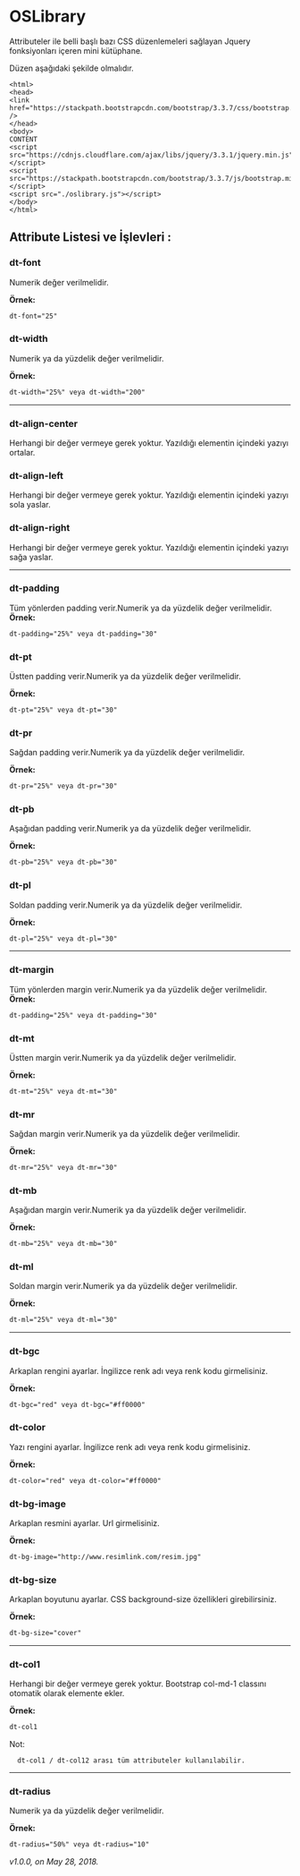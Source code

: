 # OSLibrary
Attributeler ile belli başlı bazı CSS düzenlemeleri sağlayan Jquery fonksiyonları içeren mini kütüphane.

Düzen aşağıdaki şekilde olmalıdır.

```
<html>
<head>
<link href="https://stackpath.bootstrapcdn.com/bootstrap/3.3.7/css/bootstrap.min.css"rel="stylesheet" />
</head>
<body>
CONTENT
<script src="https://cdnjs.cloudflare.com/ajax/libs/jquery/3.3.1/jquery.min.js"></script>
<script src="https://stackpath.bootstrapcdn.com/bootstrap/3.3.7/js/bootstrap.min.js"></script>
<script src="./oslibrary.js"></script>
</body>
</html>
```

## Attribute Listesi ve İşlevleri :

### dt-font
Numerik değer verilmelidir.

**Örnek:**
```html
dt-font="25"
```
### dt-width
Numerik ya da yüzdelik değer verilmelidir.

**Örnek:**
```html
dt-width="25%" veya dt-width="200"
```
***
### dt-align-center
Herhangi bir değer vermeye gerek yoktur. Yazıldığı elementin içindeki yazıyı ortalar. 
### dt-align-left
Herhangi bir değer vermeye gerek yoktur. Yazıldığı elementin içindeki yazıyı sola yaslar. 
### dt-align-right 
Herhangi bir değer vermeye gerek yoktur. Yazıldığı elementin içindeki yazıyı sağa yaslar. 
***
### dt-padding 
Tüm yönlerden padding verir.Numerik ya da yüzdelik değer verilmelidir.
**Örnek:**
```html
dt-padding="25%" veya dt-padding="30"
```
### dt-pt 
Üstten padding verir.Numerik ya da yüzdelik değer verilmelidir.

**Örnek:**
```html
dt-pt="25%" veya dt-pt="30"
```
### dt-pr 
Sağdan padding verir.Numerik ya da yüzdelik değer verilmelidir.

**Örnek:**
```html
dt-pr="25%" veya dt-pr="30"
```
### dt-pb 
Aşağıdan padding verir.Numerik ya da yüzdelik değer verilmelidir.

**Örnek:**
```html
dt-pb="25%" veya dt-pb="30"
```
### dt-pl 
Soldan padding verir.Numerik ya da yüzdelik değer verilmelidir.

**Örnek:**
```html
dt-pl="25%" veya dt-pl="30"
```
***
### dt-margin 
Tüm yönlerden margin verir.Numerik ya da yüzdelik değer verilmelidir.
**Örnek:**
```html
dt-padding="25%" veya dt-padding="30"
```
### dt-mt 
Üstten margin verir.Numerik ya da yüzdelik değer verilmelidir.

**Örnek:**
```html
dt-mt="25%" veya dt-mt="30"
```
### dt-mr 
Sağdan margin verir.Numerik ya da yüzdelik değer verilmelidir.

**Örnek:**
```html
dt-mr="25%" veya dt-mr="30"
```
### dt-mb 
Aşağıdan margin verir.Numerik ya da yüzdelik değer verilmelidir.

**Örnek:**
```html
dt-mb="25%" veya dt-mb="30"
```
### dt-ml 
Soldan margin verir.Numerik ya da yüzdelik değer verilmelidir.

**Örnek:**
```html
dt-ml="25%" veya dt-ml="30"
```
***
### dt-bgc
Arkaplan rengini ayarlar. İngilizce renk adı veya renk kodu girmelisiniz.

**Örnek:**
```html
dt-bgc="red" veya dt-bgc="#ff0000"
```
### dt-color
Yazı rengini ayarlar. İngilizce renk adı veya renk kodu girmelisiniz.

**Örnek:**
```html
dt-color="red" veya dt-color="#ff0000"
```
### dt-bg-image
Arkaplan resmini ayarlar. Url girmelisiniz.

**Örnek:**
```html
dt-bg-image="http://www.resimlink.com/resim.jpg"
```
### dt-bg-size
Arkaplan boyutunu ayarlar. CSS background-size özellikleri girebilirsiniz.

**Örnek:**
```html
dt-bg-size="cover"
```
***
### dt-col1
Herhangi bir değer vermeye gerek yoktur. Bootstrap col-md-1 classını otomatik olarak elemente ekler.

**Örnek:**
```html
dt-col1
```
Not:

```
  dt-col1 / dt-col12 arası tüm attributeler kullanılabilir.
```
***
### dt-radius
Numerik ya da yüzdelik değer verilmelidir.

**Örnek:**
```html
dt-radius="50%" veya dt-radius="10"
```


_v1.0.0, on May 28, 2018._
